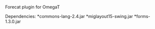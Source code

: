 Forecat plugin for OmegaT


Dependencies:
	*commons-lang-2.4.jar
	*miglayout15-swing.jar
	*forms-1.3.0.jar
	
